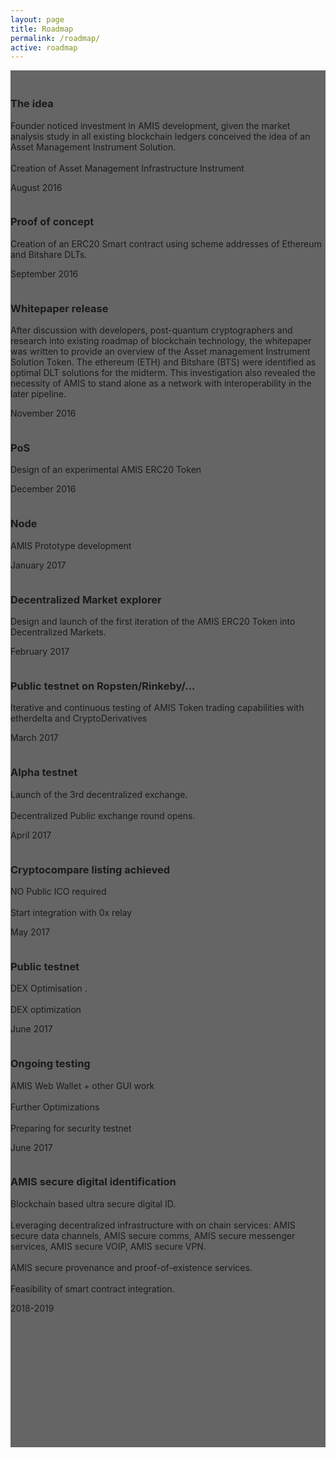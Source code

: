 ```yaml
---
layout: page
title: Roadmap
permalink: /roadmap/
active: roadmap
---
```

<div class="ui ten wide left aligned stackable grid" >
<div class="three column row">
  <div class="column"></div>
  <div class="column" style="background: rgba(0,0,0,0.6);">
    <div style="height:20px;"></div>
<div class="steps-timeline">

  <div class="steps-one">
    <img class="steps-img" src="/assets/timeline/1@1x.png" alt="" />
    <h3 class="steps-name">
      The idea
    </h3>
    <p class="steps-description">
      Founder noticed investment in AMIS development, given the market analysis study in all existing blockchain ledgers conceived the idea of an Asset Management Instrument Solution.
      <br><br>
      Creation of Asset Management Infrastructure Instrument
    </p>
    <p class="steps-date">
      August 2016
      </p>
  </div>

  <div class="steps-two">
    <img class="steps-img" src="/assets/timeline/2@1x.png" alt="" />
    <h3 class="steps-name">
      Proof of concept
    </h3>
    <p class="steps-description">
       Creation of an ERC20 Smart contract using scheme addresses of Ethereum and Bitshare DLTs.
    </p>
    <p class="steps-date">
    September 2016
    </p>
  </div>

  <div class="steps-two">
    <img class="steps-img" src="/assets/timeline/3@1x.png" alt="" />
    <h3 class="steps-name">
      Whitepaper release
    </h3>
    <p class="steps-description">
       After discussion with developers, post-quantum cryptographers and research into existing roadmap of blockchain technology, the whitepaper was written to provide an overview of the Asset management Instrument Solution Token. The ethereum (ETH) and Bitshare (BTS) were identified as optimal DLT solutions for the midterm. This investigation also revealed the necessity of AMIS to stand alone as a network with interoperability in the later pipeline.
    </p>
    <p class="steps-date">
      November 2016
    </p>
  </div>
    <div class="steps-two">
    <img class="steps-img" src="/assets/timeline/4@1x.png" alt="" />
    <h3 class="steps-name">
      PoS
    </h3>
    <p class="steps-description">
       Design of an experimental AMIS ERC20 Token
    </p>
    <p class="steps-date">
      December 2016
    </p>
  </div>
    <div class="steps-two">
    <img class="steps-img" src="/assets/timeline/5@1x.png" alt="" />
    <h3 class="steps-name">
      Node
    </h3>
    <p class="steps-description">
       AMIS Prototype development 
    </p>
    <p class="steps-date">
      January 2017
    </p>
  </div>
    <div class="steps-two">
    <img class="steps-img" src="/assets/timeline/6@1x.png" alt="" />
    <h3 class="steps-name">
      Decentralized Market explorer
    </h3>
    <p class="steps-description">
       Design and launch of the first iteration of the AMIS ERC20 Token into Decentralized Markets.
    </p>
    <p class="steps-date">
      February 2017
    </p>
  </div>
      <div class="steps-two">
    <img class="steps-img" src="/assets/timeline/7@1x.png" alt="" />
    <h3 class="steps-name">
  Public testnet on Ropsten/Rinkeby/...
    </h3>
    <p class="steps-description">
  Iterative and continuous testing of AMIS Token trading capabilities with etherdelta and CryptoDerivatives
    </p>
    <p class="steps-date">
  March 2017
    </p>
  </div>
      <div class="steps-two">
    <img class="steps-img" src="/assets/timeline/8@1x.png" alt="" />
    <h3 class="steps-name">
  Alpha testnet
    </h3>
    <p class="steps-description">
  Launch of the 3rd decentralized exchange.
<br><br>
Decentralized Public exchange round opens.
    </p>
    <p class="steps-date">
  April 2017
    </p>
  </div>
      <div class="steps-two">
    <img class="steps-img" src="/assets/timeline/9@1x.png" alt="" />
    <h3 class="steps-name">
  Cryptocompare listing achieved
    </h3>
    <p class="steps-description">
  NO Public ICO required
<br><br>
Start integration with 0x relay 
    </p>
    <p class="steps-date">
  May 2017
    </p>
  </div>
        <div class="steps-two">
      <img class="steps-img" src="/assets/timeline/10@1x.png" alt="" />
      <h3 class="steps-name">
    Public testnet
      </h3>
      <p class="steps-description">
        DEX Optimisation .
        <br><br>
        DEX optimization
      </p>
      <p class="steps-date">
    June 2017
      </p>
    </div>
        <div class="steps-two">
      <img class="steps-img" src="/assets/timeline/11@1x.png" alt="" />
      <h3 class="steps-name">
    Ongoing testing
      </h3>
      <p class="steps-description">
            AMIS Web Wallet + other GUI work
<br><br>
        Further Optimizations
<br><br>
        Preparing for security testnet
      </p>
      <p class="steps-date">
    June 2017
      </p>
    </div>
                        <div class="steps-three">
                      <img class="steps-img" src="/assets/timeline/12@1x.png" alt="" />
                      <h3 class="steps-name">
                    AMIS secure digital identification
                      </h3>
                      <p class="steps-description">
                            Blockchain based ultra secure digital ID.
                            <br><br>
                            Leveraging decentralized infrastructure with on chain services: AMIS secure data channels, AMIS secure comms, AMIS secure messenger services, AMIS secure VOIP, AMIS secure VPN.
                            <br><br>
                            AMIS secure provenance and proof-of-existence services.
                            <br><br>
                            Feasibility of smart contract integration.
                      </p>
                      <p class="steps-date">
                    2018-2019
                      </p>
                    </div>
</div>
<div style="height:200px;"></div>
  <div class="column"></div>
</div>
</div>
</div>
